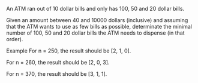 An ATM ran out of 10 dollar bills and only has 100, 50 and 20 dollar bills.

Given an amount between 40 and 10000 dollars (inclusive) and assuming that the ATM wants to use as few bills as possible, determinate the minimal number of 100, 50 and 20 dollar bills the ATM needs to dispense (in that order).

Example
For n = 250, the result should be [2, 1, 0].

For n = 260, the result should be [2, 0, 3].

For n = 370, the result should be [3, 1, 1].

